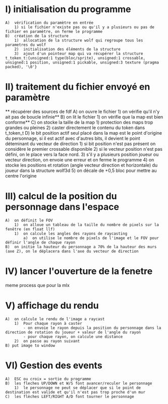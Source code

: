 # I)	initialisation du programme
	A) 	vérification du paramètre en entrée
		1) si le fichier n'existe pas ou qu'il y a plusieurs ou pas de fichier en paramètre, on ferme le programme
	B) 	création de la structure
		1)  allocation de la structure wolf qui regroupe tous les parametres du wolf
		2)  initialisation des éléments de la structure
        3)  ajout d'un pointeur map qui va récupérer la structure t_token_t:{unsigned:1 type(bloc/sprite), unsigned:1 crossable, unsigned:1 position, unsigned:1 pickable, unsigned:3 texture (pragma packed), '\0'}

# II)	traitement du fichier envoyé en paramètre
** récupérer des sources de fdf
	A)	on ouvre le fichier
		1)	on vérifie qu'il n'y ait pas de boucle infinie**
	B)	on lit le fichier
		1)	on vérifie que la map est bien conforme**
	C)	on stocke la taille de la map
		1)	protection des maps trop grandes ou pleines
        2)  caster directement le contenu du token dans t_token_t
	D)	le bit position actif seul placé dans la map est le point d'origine du personnage, si il est actif avec d'autres bits, il devient le point déteminant du vecteur de direction
		1)	si bit position n'est pas présent on considère le premier crossable disponible
        2)  si le vecteur position n'est pas défini, on le place vers la face nord.
		3)	s'il y a plusieurs position joueur ou vecteur direction, on envoie une erreur et on ferme le programme
		4)	on stocke les positions et rotation (angle vecteur direction et horizontale) du joueur dans la structure wolf3d
        5)  on décale de +0,5 bloc pour mettre au centre l'origine

# III)	calcul de la position du personnage dans l'espace
	A)	on définit le FOV
        1)  on alloue un tableau de la taille du nombre de pixels sur la fenêtre (en float llf)
        1)  on calcule les angles des rayons de raycasting
            a)  on utilise le nombre de pixels de l'image et le FOV pour définir l'angle de chaque rayon
	B)	on initie la hauteur du personnage a 70% de la hauteur des murs (axe Z), on le déplacera dans l'axe du vecteur de direction
	
# IV)	lancer l'ouverture de la fenetre
meme process que pour la mlx

# V)	affichage du rendu
    A)	on calcule le rendu de l'image a raycast
		1)	Pour chaque rayon à caster
			- on envoie le rayon depuis la position du personnage dans la direction de rotation du joueur + valeur de l'angle du rayon
			- pour chaque rayon, on calcule une distance 
		2)	on passe au rayon suivant
    B) put image to window

# VI)     Gestion des events
	A)	ESC ou croix = sortie du programme
	B)	les fleches UP/DOWN et W/S font avancer/reculer le personnage
        1)  le personnage ne peut se déplacer que si le point de destination est valide et qu'il n'est pas trop proche d'un mur
	C)	les flèches LEFT/RIGHT A/D font tourner le personnage